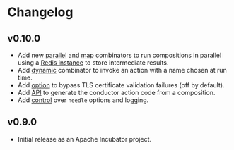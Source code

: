 <!--
#
# Licensed to the Apache Software Foundation (ASF) under one or more
# contributor license agreements.  See the NOTICE file distributed with
# this work for additional information regarding copyright ownership.
# The ASF licenses this file to You under the Apache License, Version 2.0
# (the "License"); you may not use this file except in compliance with
# the License.  You may obtain a copy of the License at
#
#     http://www.apache.org/licenses/LICENSE-2.0
#
# Unless required by applicable law or agreed to in writing, software
# distributed under the License is distributed on an "AS IS" BASIS,
# WITHOUT WARRANTIES OR CONDITIONS OF ANY KIND, either express or implied.
# See the License for the specific language governing permissions and
# limitations under the License.
#
-->

# Changelog

## v0.10.0

* Add new [parallel](docs/COMBINATORS.md#parallel) and
  [map](docs/COMBINATORS.md#map) combinators to run compositions in parallel
  using a [Redis instance](README.md#parallel-compositions-with-redis) to store
  intermediate results.
* Add [dynamic](docs/COMBINATORS.md#dynamic) combinator to invoke an action with
  a name chosen at run time.
* Add [option](README.md#openwhisk-ssl-configuration) to bypass TLS certificate
  validation failures (off by default).
* Add [API](docs/COMPOSITIONS.md#conductor-actions) to generate the conductor
  action code from a composition.
* Add [control](docs/COMMANDS.md#debug-flag) over `needle` options and logging.

## v0.9.0

* Initial release as an Apache Incubator project.
